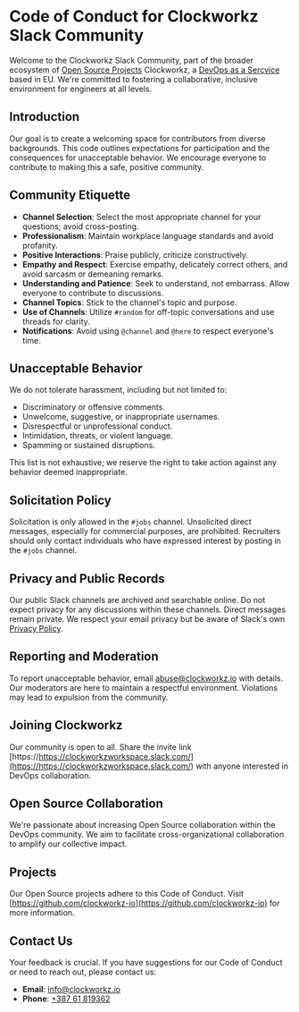 # Code of Conduct for Clockworkz Slack Community

Welcome to the Clockworkz Slack Community, part of the broader ecosystem of [Open Source Projects](https://github.com/clockworkz-io) Clockworkz, a [DevOps as a Sercvice](https://clockworkz.io/) based in EU. We're committed to fostering a collaborative, inclusive environment for engineers at all levels.

## Introduction

Our goal is to create a welcoming space for contributors from diverse backgrounds. This code outlines expectations for participation and the consequences for unacceptable behavior. We encourage everyone to contribute to making this a safe, positive community.

## Community Etiquette

- **Channel Selection**: Select the most appropriate channel for your questions; avoid cross-posting.
- **Professionalism**: Maintain workplace language standards and avoid profanity.
- **Positive Interactions**: Praise publicly, criticize constructively.
- **Empathy and Respect**: Exercise empathy, delicately correct others, and avoid sarcasm or demeaning remarks.
- **Understanding and Patience**: Seek to understand, not embarrass. Allow everyone to contribute to discussions.
- **Channel Topics**: Stick to the channel's topic and purpose.
- **Use of Channels**: Utilize `#random` for off-topic conversations and use threads for clarity.
- **Notifications**: Avoid using `@channel` and `@here` to respect everyone's time.

## Unacceptable Behavior

We do not tolerate harassment, including but not limited to:
- Discriminatory or offensive comments.
- Unwelcome, suggestive, or inappropriate usernames.
- Disrespectful or unprofessional conduct.
- Intimidation, threats, or violent language.
- Spamming or sustained disruptions.

This list is not exhaustive; we reserve the right to take action against any behavior deemed inappropriate.

## Solicitation Policy

Solicitation is only allowed in the `#jobs` channel. Unsolicited direct messages, especially for commercial purposes, are prohibited. Recruiters should only contact individuals who have expressed interest by posting in the `#jobs` channel.

## Privacy and Public Records

Our public Slack channels are archived and searchable online. Do not expect privacy for any discussions within these channels. Direct messages remain private. We respect your email privacy but be aware of Slack's own [Privacy Policy](https://slack.com/privacy-policy).

## Reporting and Moderation

To report unacceptable behavior, email [abuse@clockworkz.io](mailto:abuse@clockworkz.io) with details. Our moderators are here to maintain a respectful environment. Violations may lead to expulsion from the community.

## Joining Clockworkz

Our community is open to all. Share the invite link [https://https://clockworkzworkspace.slack.com/](https://https://clockworkzworkspace.slack.com/) with anyone interested in DevOps collaboration.

## Open Source Collaboration

We're passionate about increasing Open Source collaboration within the DevOps community. We aim to facilitate cross-organizational collaboration to amplify our collective impact.

## Projects

Our Open Source projects adhere to this Code of Conduct. Visit [https://github.com/clockworkz-io](https://github.com/clockworkz-io) for more information.

## Contact Us

Your feedback is crucial. If you have suggestions for our Code of Conduct or need to reach out, please contact us:

- **Email**: [info@clockworkz.io](mailto:info@clockworkz.io)
- **Phone**: [+387 61 819362](tel:+38761819362)
